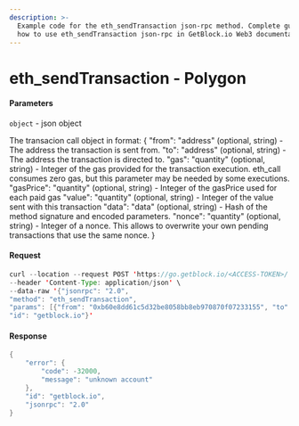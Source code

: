 ```yaml
---
description: >-
  Example code for the eth_sendTransaction json-rpc method. Сomplete guide on
  how to use eth_sendTransaction json-rpc in GetBlock.io Web3 documentation.
---
```


# eth\_sendTransaction - Polygon

#### Parameters

`object` - json object

The transacion call object in format: { "from": "address" (optional, string) - The address the transaction is sent from. "to": "address" (optional, string) - The address the transaction is directed to. "gas": "quantity" (optional, string) - Integer of the gas provided for the transaction execution. eth\_call consumes zero gas, but this parameter may be needed by some executions. "gasPrice": "quantity" (optional, string) - Integer of the gasPrice used for each paid gas "value": "quantity" (optional, string) - Integer of the value sent with this transaction "data": "data" (optional, string) - Hash of the method signature and encoded parameters. "nonce": "quantity" (optional, string) - Integer of a nonce. This allows to overwrite your own pending transactions that use the same nonce. }

#### Request

```java
curl --location --request POST 'https://go.getblock.io/<ACCESS-TOKEN>/' \
--header 'Content-Type: application/json' \ 
--data-raw '{"jsonrpc": "2.0",
"method": "eth_sendTransaction",
"params": [{"from": "0xb60e8dd61c5d32be8058bb8eb970870f07233155", "to": "0xd46e8dd67c5d32be8058bb8eb970870f07244567", "gas": "0x76c0", "gasPrice": "0x9184e72a000", "value": "0x9184e72a", "data": "0xd46e8dd67c5d32be8d46e8dd67c5d32be8058bb8eb970870f072445675058bb8eb970870f072445675"}],
"id": "getblock.io"}'
```

#### Response

```java
{
    "error": {
        "code": -32000,
        "message": "unknown account"
    },
    "id": "getblock.io",
    "jsonrpc": "2.0"
}
```
